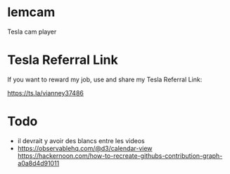 # lemcam

Tesla cam player

# Tesla Referral Link

If you want to reward my job, use and share my Tesla Referral Link:

https://ts.la/vianney37486


# Todo

* il devrait y avoir des blancs entre les videos
* https://observablehq.com/@d3/calendar-view https://hackernoon.com/how-to-recreate-githubs-contribution-graph-a0a8d4d91011
